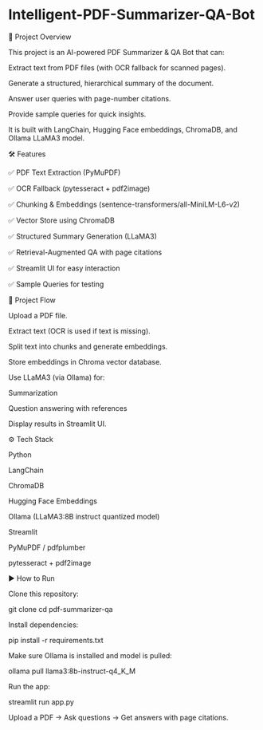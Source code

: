 # Intelligent-PDF-Summarizer-QA-Bot

🚀 Project Overview

This project is an AI-powered PDF Summarizer & QA Bot that can:

Extract text from PDF files (with OCR fallback for scanned pages).

Generate a structured, hierarchical summary of the document.

Answer user queries with page-number citations.

Provide sample queries for quick insights.

It is built with LangChain, Hugging Face embeddings, ChromaDB, and Ollama LLaMA3 model.

🛠️ Features

✅ PDF Text Extraction (PyMuPDF)

✅ OCR Fallback (pytesseract + pdf2image)

✅ Chunking & Embeddings (sentence-transformers/all-MiniLM-L6-v2)

✅ Vector Store using ChromaDB

✅ Structured Summary Generation (LLaMA3)

✅ Retrieval-Augmented QA with page citations

✅ Streamlit UI for easy interaction

✅ Sample Queries for testing

📂 Project Flow

Upload a PDF file.

Extract text (OCR is used if text is missing).

Split text into chunks and generate embeddings.

Store embeddings in Chroma vector database.

Use LLaMA3 (via Ollama) for:

Summarization

Question answering with references

Display results in Streamlit UI.

⚙️ Tech Stack

Python

LangChain

ChromaDB

Hugging Face Embeddings

Ollama (LLaMA3:8B instruct quantized model)

Streamlit

PyMuPDF / pdfplumber

pytesseract + pdf2image

▶️ How to Run

Clone this repository:

git clone <your-repo-link>
cd pdf-summarizer-qa


Install dependencies:

pip install -r requirements.txt


Make sure Ollama is installed and model is pulled:

ollama pull llama3:8b-instruct-q4_K_M


Run the app:

streamlit run app.py


Upload a PDF → Ask questions → Get answers with page citations.
